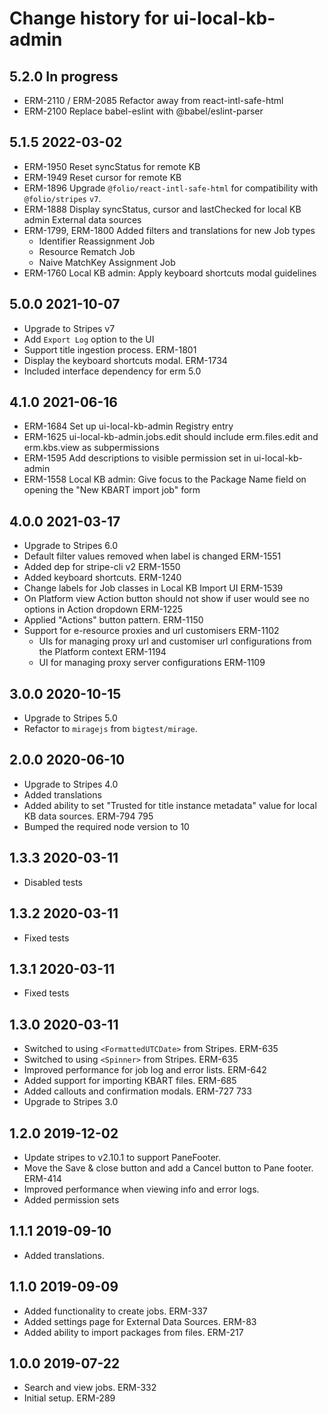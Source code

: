# Change history for ui-local-kb-admin
## 5.2.0 In progress
* ERM-2110 / ERM-2085 Refactor away from react-intl-safe-html
* ERM-2100 Replace babel-eslint with @babel/eslint-parser

## 5.1.5 2022-03-02

* ERM-1950 Reset syncStatus for remote KB
* ERM-1949 Reset cursor for remote KB
* ERM-1896 Upgrade `@folio/react-intl-safe-html` for compatibility with `@folio/stripes` `v7`.
* ERM-1888 Display syncStatus, cursor and lastChecked for local KB admin External data sources
* ERM-1799, ERM-1800 Added filters and translations for new Job types
  * Identifier Reassignment Job
  * Resource Rematch Job
  * Naive MatchKey Assignment Job
* ERM-1760 Local KB admin: Apply keyboard shortcuts modal guidelines

## 5.0.0 2021-10-07
* Upgrade to Stripes v7
* Add `Export Log` option to the UI
* Support title ingestion process. ERM-1801
* Display the keyboard shortcuts modal. ERM-1734
* Included interface dependency for erm 5.0

## 4.1.0 2021-06-16
* ERM-1684 Set up ui-local-kb-admin Registry entry
* ERM-1625 ui-local-kb-admin.jobs.edit should include erm.files.edit and erm.kbs.view as subpermissions
* ERM-1595 Add descriptions to visible permission set in ui-local-kb-admin
* ERM-1558 Local KB admin: Give focus to the Package Name field on opening the "New KBART import job" form

## 4.0.0 2021-03-17
* Upgrade to Stripes 6.0
* Default filter values removed when label is changed ERM-1551
* Added dep for stripe-cli v2 ERM-1550
* Added keyboard shortcuts. ERM-1240
* Change labels for Job classes in Local KB Import UI ERM-1539
* On Platform view Action button should not show if user would see no options in Action dropdown ERM-1225
* Applied "Actions" button pattern. ERM-1150
* Support for e-resource proxies and url customisers ERM-1102
  * UIs for managing proxy url and customiser url configurations from the Platform context ERM-1194
  * UI for managing proxy server configurations ERM-1109


## 3.0.0 2020-10-15
* Upgrade to Stripes 5.0
* Refactor to `miragejs` from `bigtest/mirage`.

## 2.0.0 2020-06-10
* Upgrade to Stripes 4.0
* Added translations
* Added ability to set "Trusted for title instance metadata" value for local KB data sources. ERM-794 795
* Bumped the required node version to 10

## 1.3.3 2020-03-11
* Disabled tests

## 1.3.2 2020-03-11
* Fixed tests

## 1.3.1 2020-03-11
* Fixed tests

## 1.3.0 2020-03-11
* Switched to using `<FormattedUTCDate>` from Stripes. ERM-635
* Switched to using `<Spinner>` from Stripes. ERM-635
* Improved performance for job log and error lists. ERM-642
* Added support for importing KBART files. ERM-685
* Added callouts and confirmation modals. ERM-727 733
* Upgrade to Stripes 3.0

## 1.2.0 2019-12-02
* Update stripes to v2.10.1 to support PaneFooter.
* Move the Save & close button and add a Cancel button to Pane footer. ERM-414
* Improved performance when viewing info and error logs.
* Added permission sets

## 1.1.1 2019-09-10
* Added translations.

## 1.1.0 2019-09-09
* Added functionality to create jobs. ERM-337
* Added settings page for External Data Sources. ERM-83
* Added ability to import packages from files. ERM-217

## 1.0.0 2019-07-22
* Search and view jobs. ERM-332
* Initial setup. ERM-289

